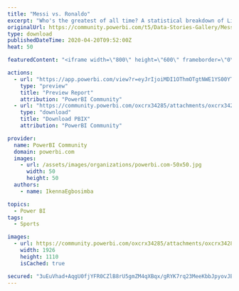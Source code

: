 ```yaml
---
title: "Messi vs. Ronaldo"
excerpt: "Who's the greatest of all time? A statistical breakdown of Lionel Messi v. Cristiano Ronaldo over the past decade in the La Liga &amp; Champions League."
originalUrl: https://community.powerbi.com/t5/Data-Stories-Gallery/Messi-vs-Ronaldo/m-p/1037226
type: download
publishedDateTime: 2020-04-20T09:52:00Z
heat: 50

featuredContent: "<iframe width=\"800\" height=\"600\" frameborder=\"0\" src=\"https://app.powerbi.com/view?r=eyJrIjoiMDI1OThmOTgtNWE1YS00YTAyLWI1ZjItOWQ2M2YwZGY5Y2FhIiwidCI6IjNjYTg2N2FkLWM5MjMtNDlmOC1hZDZiLTkxMzIzOTZjMWQ2ZiJ9\"></iframe>"

actions:
  - url: "https://app.powerbi.com/view?r=eyJrIjoiMDI1OThmOTgtNWE1YS00YTAyLWI1ZjItOWQ2M2YwZGY5Y2FhIiwidCI6IjNjYTg2N2FkLWM5MjMtNDlmOC1hZDZiLTkxMzIzOTZjMWQ2ZiJ9"
    type: "preview"
    title: "Preview Report"
    attribution: "PowerBI Community"
  - url: "https://community.powerbi.com/oxcrx34285/attachments/oxcrx34285/DataStoriesGallery/3802/2/Messi-vs-Ronaldo.pbix"
    type: "download"
    title: "Download PBIX"
    attribution: "PowerBI Community"

provider:
  name: PowerBI Community
  domain: powerbi.com
  images:
    - url: /assets/images/organizations/powerbi.com-50x50.jpg
      width: 50
      height: 50
  authors:
    - name: IkennaEgbosimba

topics:
  - Power BI
tags:
  - Sports

images:
  - url: https://community.powerbi.com/oxcrx34285/attachments/oxcrx34285/DataStoriesGallery/3802/1/Messi-v-Ronaldo.PNG
    width: 1926
    height: 1110
    isCached: true

secured: "3uEuVhad+AqgU0fjYFR0CZlB8rU5gmZM4qXBqx/gRYK7rq23MeeKbbJpyovJBlLT/1QcuXdkcZA3l12ImjflYzH/iYj4YKAcVy72jA/otGhb5fkylwYr5+F+P6GysWjtc6qWl+jRgcRKqWS4pM5hWQAcTELVhxhS2CNBRC1xBdudFAyFpta/hm0y+QFnTYQKhcwLbAQ3XuX8gB5Ti6Dr7WRcupjkd5RHfoJ/y2L1RHBuh2l5TOwFEudvtA0zMSJipmhXRB9z/GnoI1oZw/vG9OwFvafIPkQyMpPWOxcRkDsroRYr5utEN8MdVlDV0mnRQZi+98ZYZy+Q6DMungswwgEhmJfonqI6s71wtdWXhC19qSor9AoHpyzqIikg6BoYam8g9rfnAimr5GVsziEviw==;IskjJfuhodluhKwWFenDwQ=="
---
```


